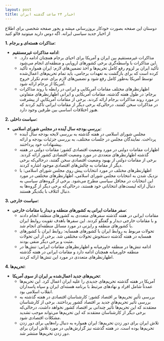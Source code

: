 ```yaml
---
layout: post
title: اخبار ۲۴ ساعت گذشته ایران
---
```


دوستان این صفحه بصورت خودکار بروزرسانی میشه و یجور صفحه شخصی برای اطلاع از اخبار جدید سیاسی ایرانه. اگه دوس دارید میتونید فالو کنید

**1. مذاکرات هسته‌ای و برجام:**

* **ادامه مذاکرات غیرمستقیم**:
    * مذاکرات غیرمستقیم بین ایران و آمریکا برای احیای برجام همچنان ادامه دارد. این مذاکرات با واسطه‌گری برخی کشورهای اروپایی و منطقه‌ای انجام می‌شود.
    * تأکید ایران بر لزوم رفع کامل تحریم‌ها و اخذ تضمین‌های لازم: ایران همواره تأکید کرده است که برای بازگشت به تعهدات برجامی، باید تمام تحریم‌های اعمال‌شده توسط آمریکا به‌طور کامل رفع شود و تضمین‌های لازم برای عدم تکرار خروج آمریکا از برجام ارائه شود.
    * اظهارنظرهای مختلف مقامات آمریکایی و ایرانی در رابطه با روند مذاکرات برجام: در طول هفته گذشته، مقامات آمریکایی و ایرانی اظهارنظرهای متفاوتی در مورد روند مذاکرات برجام ارائه کردند. برخی از مقامات آمریکایی از پیشرفت در مذاکرات سخن گفتند، درحالی‌که برخی دیگر از مقامات ایرانی تأکید کردند که هنوز اختلافات اساسی بین طرفین وجود دارد.

**2. سیاست داخلی:**

* **بررسی بودجه سال آینده در مجلس شورای اسلامی**:
    * مجلس شورای اسلامی در هفته گذشته به بررسی لایحه بودجه سال آینده پرداخت. نمایندگان مجلس در جلسات مختلف، به بررسی جزئیات بودجه و ارائه پیشنهادات خود پرداختند.
    * اظهارات مقامات دولتی در مورد وضعیت اقتصادی کشور: مقامات دولتی در هفته گذشته اظهارنظرهای متعددی در مورد وضعیت اقتصادی کشور ارائه کردند. برخی از مقامات دولتی از بهبود وضعیت اقتصادی سخن گفتند، درحالی‌که برخی دیگر از مقامات به چالش‌های اقتصادی موجود اشاره کردند.
    * اظهارنظرهای مختلف در مورد انتخابات پیش روی مجلس شورای اسلامی: با نزدیک شدن به انتخابات مجلس شورای اسلامی، اظهارنظرهای مختلفی در مورد این انتخابات در محافل سیاسی مطرح می‌شود. برخی از گروه‌های سیاسی به دنبال ارائه لیست‌های انتخاباتی خود هستند، درحالی‌که برخی دیگر از گروه‌ها به دنبال ائتلاف با یکدیگر هستند.

**3. سیاست خارجی:**

* **سفر مقامات ایرانی به کشورهای منطقه و دیدار با مقامات خارجی**:
    * مقامات ایرانی در هفته گذشته سفرهای متعددی به کشورهای منطقه انجام دادند و با مقامات خارجی دیدار و گفتگو کردند. این سفرها باهدف تقویت روابط ایران با کشورهای منطقه و رایزنی در مورد مسائل منطقه‌ای انجام شد.
    * تحولات مربوط به روابط ایران با کشورهای همسایه: روابط ایران با کشورهای همسایه در هفته گذشته دستخوش تحولات مختلفی شد. برخی از این تحولات مثبت و برخی دیگر منفی بودند.
    * ادامه تنش‌ها در منطقه خاورمیانه و اظهارنظرهای مقامات ایرانی: تنش‌ها در منطقه خاورمیانه همچنان ادامه دارد و مقامات ایرانی در هفته گذشته اظهارنظرهای متعددی در مورد این تنش‌ها ارائه کردند.

**4. تحریم‌ها:**

* **تحریم‌های جدید اعمال‌شده بر ایران از سوی آمریکا**:
    * آمریکا در هفته گذشته تحریم‌های جدیدی را علیه ایران اعمال کرد. این تحریم‌ها عمدتاً شامل افراد و نهادهای مرتبط با برنامه هسته‌ای ایران و سپاه پاسداران انقلاب اسلامی بود.
    * بررسی تأثیر تحریم‌ها بر اقتصاد کشور: کارشناسان اقتصادی در هفته گذشته به بررسی تأثیر تحریم‌های جدید بر اقتصاد کشور پرداختند. برخی از کارشناسان معتقدند که این تحریم‌ها تأثیر چندانی بر اقتصاد کشور نخواهد داشت، درحالی‌که برخی دیگر از کارشناسان معتقدند که این تحریم‌ها می‌تواند موجب تشدید مشکلات اقتصادی شود.
    * تلاش ایران برای دور زدن تحریم‌ها: ایران همواره به دنبال راه‌هایی برای دور زدن تحریم‌ها بوده است. در هفته گذشته نیز گزارش‌هایی در مورد تلاش ایران برای دور زدن تحریم‌ها منتشر شد.
